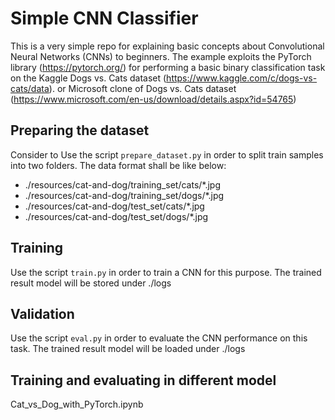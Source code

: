 # Simple CNN Classifier
This is a very simple repo for explaining basic concepts about 
Convolutional Neural Networks (CNNs) to beginners.
The example exploits the PyTorch library (https://pytorch.org/) 
for performing a basic binary classification task on the Kaggle
Dogs vs. Cats dataset (https://www.kaggle.com/c/dogs-vs-cats/data). or Microsoft clone of Dogs vs. Cats dataset (https://www.microsoft.com/en-us/download/details.aspx?id=54765)

## Preparing the dataset
Consider to Use the script ``prepare_dataset.py`` in order to split train samples into two folders. 
   The data format shall be like below:

   * ./resources/cat-and-dog/training_set/cats/*.jpg
   * ./resources/cat-and-dog/training_set/dogs/*.jpg
   * ./resources/cat-and-dog/test_set/cats/*.jpg
   * ./resources/cat-and-dog/test_set/dogs/*.jpg   

  
## Training
Use the script ``train.py`` in order to train a CNN for this purpose. The trained result model will be stored under ./logs

## Validation
Use the script ``eval.py`` in order to evaluate the CNN performance on this task. The trained result model will be loaded under ./logs


## Training and evaluating in different model
Cat_vs_Dog_with_PyTorch.ipynb